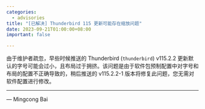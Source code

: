 ```yaml
---
categories:
  - advisories
title: "[已解决] Thunderbird 115 更新可能存在缩放问题"
date: 2023-09-21T01:00:00+08:00
important: false

---
```


由于维护者疏忽，早些时候推送的 Thunderbird (`thunderbird`) v115.2.2 更新默认的字号可能会过小，且布局过于拥挤。该问题是由于软件包预制配置中对字号和布局的配置不正确导致的，稍后推送的 v115.2.2-1 版本将修复此问题，您无需对软件配置进行修改。

---

— Mingcong Bai
